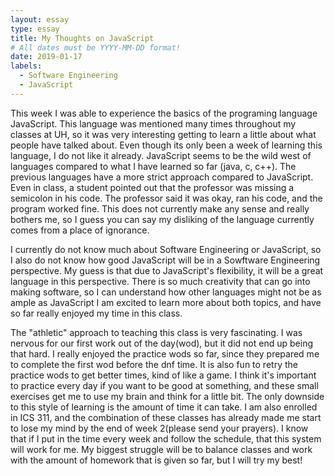 ```yaml
---
layout: essay
type: essay
title: My Thoughts on JavaScript
# All dates must be YYYY-MM-DD format! 
date: 2019-01-17
labels:
  - Software Engineering
  - JavaScript
---
```



   This week I was able to experience the basics of the programing language JavaScript. This language was mentioned many times throughout my classes at UH, so it was very interesting getting to learn a little about what people have talked about. Even though its only been a week of learning this language, I do not like it already. JavaScript seems to be the wild west of languages compared to what I have learned so far (java, c, c++). The previous languages have a more strict approach compared to JavaScript. Even in class, a student pointed out that the professor was missing a semicolon in his code. The professor said it was okay, ran his code, and the program worked fine. This does not currently make any sense and really bothers me, so I guess you can say my disliking of the language currently comes from a place of ignorance. 

  I currently do not know much about Software Engineering or JavaScript, so I also do not know how good JavaScript will be in a Sowftware Engineering perspective. My guess is that due to JavaScript's flexibility, it will be a great language in this perspective. There is so much creativity that can go into making software, so I can understand how other languages might not be as ample as JavaScript I am excited to learn more about both topics, and have so far really enjoyed my time in this class.

  The "athletic" approach to teaching this class is very fascinating. I was nervous for our first work out of the day(wod), but it did not end up being that hard. I really enjoyed the practice wods so far, since they prepared me to complete the first wod before the dnf time. It is also fun to retry the practice wods to get better times, kind of like a game. I think it's important to practice every day if you want to be good at something, and these small exercises get me to use my brain and think for a little bit. The only downside to this style of learning is the amount of time it can take. I am also enrolled in ICS 311, and the combination of these classes has already made me start to lose my mind by the end of week 2(please send your prayers). I know that if I put in the time every week and follow the schedule, that this system will work for me. My biggest struggle will be to balance classes and work with the amount of homework that is given so far, but I will try my best!



